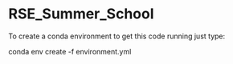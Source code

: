 # RSE_Summer_School

To create a conda environment to get this code running just type:

conda env create -f environment.yml
